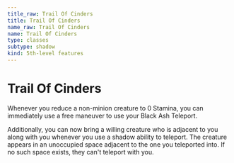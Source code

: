 ```yaml
---
title_raw: Trail Of Cinders
title: Trail Of Cinders
name_raw: Trail Of Cinders
name: Trail Of Cinders
type: classes
subtype: shadow
kind: 5th-level features
---
```


# Trail Of Cinders

Whenever you reduce a non-minion creature to 0 Stamina, you can immediately use a free maneuver to use your Black Ash Teleport.

Additionally, you can now bring a willing creature who is adjacent to you along with you whenever you use a shadow ability to teleport. The creature appears in an unoccupied space adjacent to the one you teleported into. If no such space exists, they can't teleport with you.
